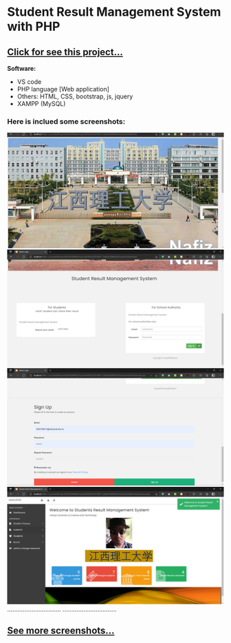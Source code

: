 # <b>Student Result Management System with PHP</b>

## [Click for see this project...]([https://www.slideshare.net/secret/BTdAUqpl1K16k4](https://www.slideshare.net/NafizMdImtiazUddin/php-student-result-management-system))
<b>Software:</b>
- VS code
- PHP language [Web application]
- Others: HTML, CSS, bootstrap, js, jquery
- XAMPP (MySQL)

 



### Here is inclued some screenshots:
![1_no_pic](./Screenshots/1.JPG)
![2_no_pic](./Screenshots/2.png)
![3_no_pic](./Screenshots/3.png)
![4_no_pic](./Screenshots/4.png)
...............................
...............................

## [See more screenshots...](https://www.slideshare.net/NafizMdImtiazUddin/php-student-result-management-system)












